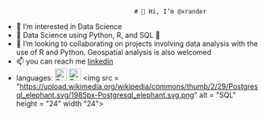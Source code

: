                                         # 👋 Hi, I’m @xrander
- 👀 I’m interested in Data Science
- 🌱 Data Science using Python, R, and SQL 💪
- 💞️ I’m looking to collaborating on projects involving data analysis with the use of R and Python. Geospatial analysis is also welcomed
- 📫 you can reach me [linkedin](www.linkedin.com/in/olamide-adu-55999115a)
- languages:
    <img src= "https://upload.wikimedia.org/wikipedia/commons/thumb/0/0a/Python.svg/1200px-Python.svg.png" alt = 'Python'  width = "24" height = "24">
    <img src="https://air-marketing-assets.imgix.net/blog/logo-db/r-logo/r-logo-svg-4.svg" alt  = "R" width = "24" height = "24">
    <img src = "https://upload.wikimedia.org/wikipedia/commons/thumb/2/29/Postgresql_elephant.svg/1985px-Postgresql_elephant.svg.png" alt = "SQL" height = "24" width "24">
<!---
xrander/xrander is a ✨ special ✨ repository because its `README.md` (this file) appears on your GitHub profile.
You can click the Preview link to take a look at your changes.
--->
